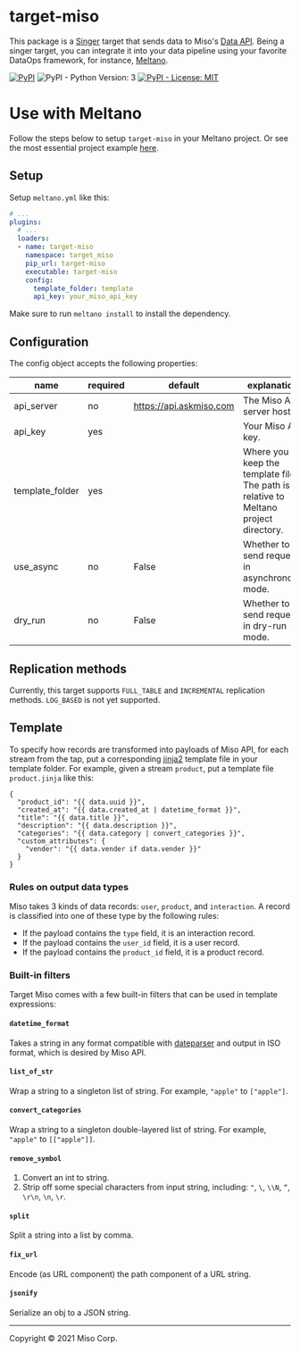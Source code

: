 # target-miso
This package is a [Singer](https://singer.io) target that sends data to Miso's [Data API](https://api.askmiso.com). Being a singer target, you can integrate it into your data pipeline using your favorite DataOps framework, for instance, [Meltano](https://meltano.com/).

<p>
  <a href="https://pypi.org/project/target-miso/"><img alt="PyPI" src="https://img.shields.io/pypi/v/target-miso"></a>
  <img alt="PyPI - Python Version: 3" src="https://img.shields.io/pypi/pyversions/target-miso">
  <a href="https://github.com/MisoAI/target-miso/tree/main/LICENSE"><img alt="PyPI - License: MIT" src="https://img.shields.io/pypi/l/target-miso"></a>
</p>

# Use with Meltano

Follow the steps below to setup `target-miso` in your Meltano project. Or see the most essential project example [here](https://github.com/MisoAI/target-miso/tree/main/examples/csv).

## Setup
Setup `meltano.yml` like this:

```yml
# ...
plugins:
  # ...
  loaders:
  - name: target-miso
    namespace: target_miso
    pip_url: target-miso
    executable: target-miso
    config:
      template_folder: template
      api_key: your_miso_api_key
```

Make sure to run `meltano install` to install the dependency.

## Configuration

The config object accepts the following properties:

| name | required | default | explanation |
| --- | --- | --- | --- |
| api_server | no | https://api.askmiso.com | The Miso API server host. |
| api_key | yes | | Your Miso API key. |
| template_folder | yes | | Where you keep the template files. The path is relative to Meltano project directory. |
| use_async | no | False | Whether to send request in asynchronous mode. |
| dry_run | no | False | Whether to send request in dry-run mode. |

## Replication methods

Currently, this target supports `FULL_TABLE` and `INCREMENTAL` replication methods. `LOG_BASED` is not yet supported.

## Template

To specify how records are transformed into payloads of Miso API, for each stream from the tap, put a corresponding [jinja2](https://jinja.palletsprojects.com/en/3.1.x/) template file in your template folder. For example, given a stream `product`, put a template file `product.jinja` like this:

```nunjucks
{
  "product_id": "{{ data.uuid }}",
  "created_at": "{{ data.created_at | datetime_format }}",
  "title": "{{ data.title }}",
  "description": "{{ data.description }}",
  "categories": "{{ data.category | convert_categories }}",
  "custom_attributes": {
    "vender": "{{ data.vender if data.vender }}"
  }
}
```

### Rules on output data types

Miso takes 3 kinds of data records: `user`, `product`, and `interaction`. A record is classified into one of these type by the following rules:
* If the payload contains the `type` field, it is an interaction record.
* If the payload contains the `user_id` field, it is a user record.
* If the payload contains the `product_id` field, it is a product record.

### Built-in filters

Target Miso comes with a few built-in filters that can be used in template expressions:

#### `datetime_format`

Takes a string in any format compatible with [dateparser](https://dateparser.readthedocs.io/en/latest/) and output in ISO format, which is desired by Miso API.

#### `list_of_str`

Wrap a string to a singleton list of string. For example, `"apple"` to `["apple"]`.

#### `convert_categories`

Wrap a string to a singleton double-layered list of string. For example, `"apple"` to `[["apple"]]`.

#### `remove_symbol`

1. Convert an int to string.
1. Strip off some special characters from input string, including: `"`, `\`, `\\N`, `“`, `\r\n`, `\n`, `\r`.

#### `split`

Split a string into a list by comma.

#### `fix_url`

Encode (as URL component) the path component of a URL string.

#### `jsonify`

Serialize an obj to a JSON string.

----

Copyright &copy; 2021 Miso Corp.

